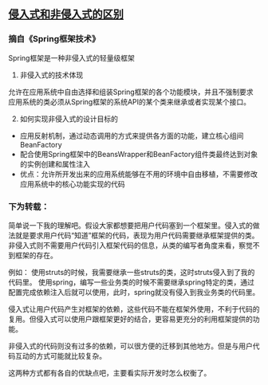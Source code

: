 ##  [侵入式和非侵入式的区别](http://blog.csdn.net/wangkai0681080/article/details/8274544)

### 摘自《Spring框架技术》

Spring框架是一种非侵入式的轻量级框架

1. 非侵入式的技术体现

允许在应用系统中自由选择和组装Spring框架的各个功能模块，并且不强制要求应用系统的类必须从Spring框架的系统API的某个类来继承或者实现某个接口。

2. 如何实现非侵入式的设计目标的
 * 应用反射机制，通过动态调用的方式来提供各方面的功能，建立核心组间BeanFactory
 * 配合使用Spring框架中的BeansWrapper和BeanFactory组件类最终达到对象的实例创建和属性注入
 * 优点：允许所开发出来的应用系统能够在不用的环境中自由移植，不需要修改应用系统中的核心功能实现的代码

### 下为转载：

简单说一下我的理解吧。假设大家都想要把用户代码塞到一个框架里。侵入式的做法就是要求用户代码“知道”框架的代码，表现为用户代码需要继承框架提供的类。非侵入式则不需要用户代码引入框架代码的信息，从类的编写者角度来看，察觉不到框架的存在。

例如：
  使用struts的时候，我需要继承一些struts的类，这时struts侵入到了我的代码里。
  使用spring，编写一些业务类的时候不需要继承spring特定的类，通过配置完成依赖注入后就可以使用，此时，spring就没有侵入到我业务类的代码里。

侵入式让用户代码产生对框架的依赖，这些代码不能在框架外使用，不利于代码的复用。但侵入式可以使用户跟框架更好的结合，更容易更充分的利用框架提供的功能。

非侵入式的代码则没有过多的依赖，可以很方便的迁移到其他地方。但是与用户代码互动的方式可能就比较复杂。

这两种方式都有各自的优缺点吧，主要看实际开发时怎么权衡了。
